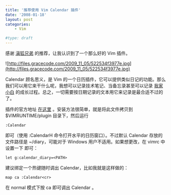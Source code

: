 ```yaml
---
title: '推荐使用 Vim Calendar 插件'
date: '2008-01-18'
layout: post
categories:
    - Vim

#type: draft
---
```


感谢 [滇狐兄弟](http://learn.tsinghua.edu.cn:8080/2005212716/html/vimplugins.html) 的推荐，让我认识到了一个那么好的 Vim 插件。

![http://files.gracecode.com/2009_11_05/522534f3977e.jpg](http://files.gracecode.com/2009_11_05/522534f3977e.jpg)

Calendar 顾名思义，是 Vim 的一个日历插件，它可以提供类似日记的功能。那么我们可以用它来干什么呢，我想可以记录技术笔记、当备忘录甚至可以记录 [我家小白](http://www.gracecode.com/Main/Search/5bCP55m9) 的成长过程。总之，一切需要按日期记录的文本用它来记录是最合适不过的了。

插件的官方地址 [在这里](http://www.vim.org/scripts/script.php?script_id=52) 。安装方法很简单，就是将此文件拷贝到 $VIMRUNTIME/plugin 目录下，然后运行

    :Calendar

即可（使用 :CalendarH 命令打开水平的日历窗口）。不过默认 Calendar 存放的文件路径是 ~/diary，可能对于 Windows 用户不适用。如果想更改，在 vimrc 中设置一下 <PATH> 即可：

    let g:calendar_diary=<PATH>

建议绑定一个热键随时调出 Calendar，比如我就是这样做的：

    map ca :Calendar<cr>

在 normal 模式下按 ca 即可调出 Calendar 。
